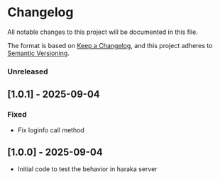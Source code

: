 # Changelog

All notable changes to this project will be documented in this file.

The format is based on [Keep a Changelog](https://keepachangelog.com/en/1.1.0/),
and this project adheres to [Semantic Versioning](https://semver.org/spec/v2.0.0.html).

### Unreleased

## [1.0.1] - 2025-09-04

### Fixed

- Fix loginfo call method

## [1.0.0] - 2025-09-04

- Initial code to test the behavior in haraka server